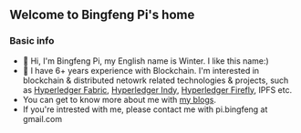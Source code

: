 
## Welcome to Bingfeng Pi's home

### Basic info 
- 👋 Hi, I'm Bingfeng Pi, my English name is Winter. I like this name:)
- 👀 I have 6+ years experience with Blockchain. I'm interested in blockchain & distributed netowrk related technologies & projects, such as [Hyperledger Fabric](https://github.com/hyperledger/fabric), [Hyperledger Indy](https://github.com/hyperledger/indy-node), [Hyperledger Firefly](https://github.com/hyperledger/firefly), IPFS etc. 
- You can get to know more about me with [my blogs](https://github.com/winterpi/blog). 
- If you're intrested with me, please contact me with pi.bingfeng at gmail.com
